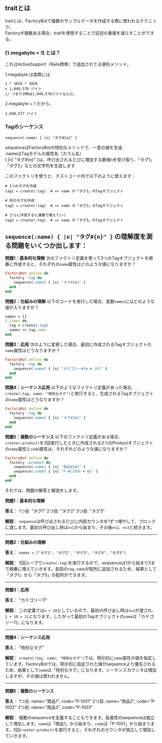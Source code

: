 
## traitとは
traitとは、FactoryBotで複数のサンプルデータを作成する際に使われるテクニック。<br>
Factoryが複数ある場合、traitを使用することで記述の重複を減らすことができる。<br>

### (1.megabyte + 1) とは？
これはActiveSupport（Rails標準）で追加されてる便利メソッド。<br>

1.megabyte は実際には
```
1 * 1024 * 1024
= 1,048,576 バイト
// つまり1MBは1,048,576バイトなんだ。
```

2.megabyte + 1 だから、
```
1,048,577 バイト
```

### Tagのシーケンス
```
sequence(:name) { |n| "タグ#{n}" }
```
sequenceはFactoryBotの特別なメソッドで、一意の値を生成<br>
:nameはTagモデルの属性名（カラム名）<br>
{ |n| "タグ#{n}" }は、呼び出されるたびに増加する数値nを受け取り、「タグ1」「タグ2」などの文字列を生成します<br>



このファクトリを使うと、テストコード内で以下のように使えます：
```
# 1つのタグを作成
tag1 = create(:tag)  # => name が「タグ1」のTagオブジェクト

# 別のタグを作成
tag2 = create(:tag)  # => name が「タグ2」のTagオブジェクト

# さらに作成すると連番で増えていく
tag3 = create(:tag)  # => name が「タグ3」のTagオブジェクト
```


## `sequence(:name) { |n| "タグ#{n}" }` の理解度を測る問題をいくつか出します：

**問題1：基本的な理解**
次のファクトリ定義を使って3つのTagオブジェクトを順番に作成すると、それぞれの`name`属性はどのような値になりますか？

```ruby
FactoryBot.define do
  factory :tag do
    sequence(:name) { |n| "タグ#{n}" }
  end
end
```

**問題2：仕組みの理解**
以下のコードを実行した場合、変数`names`にはどのような値が入りますか？

```ruby
names = []
5.times do
  tag = create(:tag)
  names << tag.name
end
```

**問題3：応用**
次のように変更した場合、最初に作成されるTagオブジェクトの`name`属性はどうなりますか？

```ruby
FactoryBot.define do
  factory :tag do
    sequence(:name) { |n| "カテゴリー#{n + 10}" }
  end
end
```

**問題4：シーケンス応用**
以下のようなファクトリ定義があった場合、`create(:tag, name: "特別なタグ")`と実行すると、生成されるTagオブジェクトの`name`属性はどうなりますか？

```ruby
FactoryBot.define do
  factory :tag do
    sequence(:name) { |n| "タグ#{n}" }
  end
end
```

**問題5：複数のシーケンス**
以下のファクトリ定義がある場合、`create(:product)`を3回実行したときに作成される3つのProductオブジェクトの`name`属性と`code`属性は、それぞれどのような値になりますか？

```ruby
FactoryBot.define do
  factory :product do
    sequence(:name) { |n| "商品#{n}" }
    sequence(:code) { |n| "P-#{1000 + n}" }
  end
end
```


それでは、問題の解答と解説をします。

**問題1：基本的な理解**

**答え**：
1つ目: "タグ1"
2つ目: "タグ2"
3つ目: "タグ3"

**解説**：
`sequence`は呼び出されるたびに内部カウンタを1ずつ増やして、ブロックに渡します。最初の呼び出し時は`n=1`から始まり、その後`n=2`、`n=3`と続きます。

---

**問題2：仕組みの理解**

**答え**：
`names = ["タグ1", "タグ2", "タグ3", "タグ4", "タグ5"]`

**解説**：
5回ループで`create(:tag)`を実行するので、sequenceは1から始まり5まで順番に増えていきます。各回の`tag.name`が配列に追加されるため、結果として「タグ1」から「タグ5」の配列ができます。

---

**問題3：応用**

**答え**：
"カテゴリー11"

**解説**：
この定義では`n + 10`としているので、最初の呼び出し時は`n=1`が渡され、`1 + 10 = 11`となります。したがって最初のTagオブジェクトの`name`は「カテゴリー11」になります。

---

**問題4：シーケンス応用**

**答え**：
"特別なタグ"

**解説**：
`create(:tag, name: "特別なタグ")`では、明示的に`name`属性の値を指定しています。FactoryBotでは、明示的に指定された値がsequenceより優先されるため、結果として`name`は「特別なタグ」になります。シーケンスカウンタは増加しますが、その値は使われません。

---

**問題5：複数のシーケンス**

**答え**：
1つ目: name="商品1", code="P-1001"
2つ目: name="商品2", code="P-1002"
3つ目: name="商品3", code="P-1003"

**解説**：
複数のsequenceを定義することもできます。各属性のsequenceは独立して増加します。`name`は「商品1」から始まり、`code`は「P-1001」から始まります。3回`create(:product)`を実行すると、それぞれのカウンタが独立して増加していきます。
